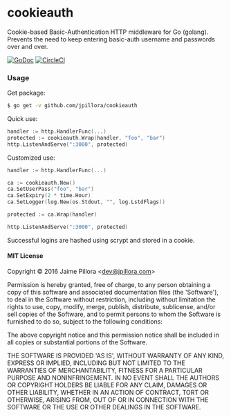 # cookieauth

Cookie-based Basic-Authentication HTTP middleware for Go (golang). Prevents the need to keep entering basic-auth username and passwords over and over.

[![GoDoc](https://godoc.org/github.com/jpillora/cookieauth?status.svg)](https://godoc.org/github.com/jpillora/cookieauth)  [![CircleCI](https://circleci.com/gh/jpillora/cookieauth.svg?style=shield)](https://circleci.com/gh/jpillora/cookieauth)

### Usage

Get package:

``` sh
$ go get -v github.com/jpillora/cookieauth
```

Quick use:

``` go
handler := http.HandlerFunc(...)
protected := cookieauth.Wrap(handler, "foo", "bar")
http.ListenAndServe(":3000", protected)
```

Customized use:

``` go
handler := http.HandlerFunc(...)

ca := cookieauth.New()
ca.SetUserPass("foo", "bar")
ca.SetExpiry(2 * time.Hour)
ca.SetLogger(log.New(os.Stdout, "", log.LstdFlags))

protected := ca.Wrap(handler)

http.ListenAndServe(":3000", protected)
```

Successful logins are hashed using scrypt and stored in a cookie.

#### MIT License

Copyright © 2016 Jaime Pillora &lt;dev@jpillora.com&gt;

Permission is hereby granted, free of charge, to any person obtaining
a copy of this software and associated documentation files (the
'Software'), to deal in the Software without restriction, including
without limitation the rights to use, copy, modify, merge, publish,
distribute, sublicense, and/or sell copies of the Software, and to
permit persons to whom the Software is furnished to do so, subject to
the following conditions:

The above copyright notice and this permission notice shall be
included in all copies or substantial portions of the Software.

THE SOFTWARE IS PROVIDED 'AS IS', WITHOUT WARRANTY OF ANY KIND,
EXPRESS OR IMPLIED, INCLUDING BUT NOT LIMITED TO THE WARRANTIES OF
MERCHANTABILITY, FITNESS FOR A PARTICULAR PURPOSE AND NONINFRINGEMENT.
IN NO EVENT SHALL THE AUTHORS OR COPYRIGHT HOLDERS BE LIABLE FOR ANY
CLAIM, DAMAGES OR OTHER LIABILITY, WHETHER IN AN ACTION OF CONTRACT,
TORT OR OTHERWISE, ARISING FROM, OUT OF OR IN CONNECTION WITH THE
SOFTWARE OR THE USE OR OTHER DEALINGS IN THE SOFTWARE.
